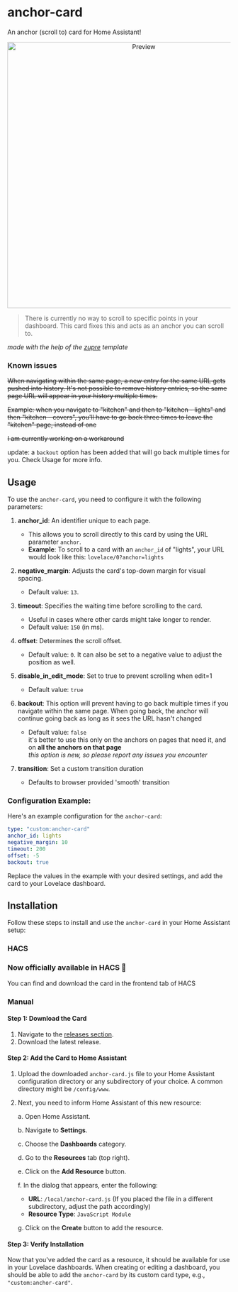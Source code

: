 # anchor-card
An anchor (scroll to) card for Home Assistant!
<p align="center">
  <img src="https://media.giphy.com/media/v1.Y2lkPTc5MGI3NjExaTM1bGhlMWt0aHlhdG4wd3cycGdxY3UzYTlhaG5rbThjMnl2dHRpdCZlcD12MV9pbnRlcm5hbF9naWZfYnlfaWQmY3Q9Zw/kMzSlpnnCpINj6YBMw/giphy.gif" alt="Preview" height="600px">
</p>

> There is currently no way to scroll to specific points in your dashboard. This card fixes this and acts as an anchor you can scroll to.

*made with the help of the [zupre](https://github.com/dangreco/zupre) template*

### Known issues

~~When navigating within the same page, a new entry for the same URL gets pushed into history. It's not possible to remove history entries, so the same page URL will appear in your history multiple times.~~

~~Example: when you navigate to "kitchen" and then to "kitchen - lights" and then "kitchen - covers", you'll have to go back three times to leave the "kitchen" page, instead of one~~

~~I am currently working on a workaround~~

update: a `backout` option has been added that will go back multiple times for you. Check Usage for more info.

## Usage

To use the `anchor-card`, you need to configure it with the following parameters:

1. **anchor_id**: An identifier unique to each page.
   - This allows you to scroll directly to this card by using the URL parameter `anchor`.
   - **Example**: To scroll to a card with an `anchor_id` of "lights", your URL would look like this: `lovelace/0?anchor=lights`

2. **negative_margin**: Adjusts the card's top-down margin for visual spacing.
   - Default value: `13`.

3. **timeout**: Specifies the waiting time before scrolling to the card.
   - Useful in cases where other cards might take longer to render.
   - Default value: `150` (in ms).

4. **offset**: Determines the scroll offset.
   - Default value: `0`. It can also be set to a negative value to adjust the position as well.

5. **disable_in_edit_mode**: Set to true to prevent scrolling when edit=1
   - Default value: `true`

6. **backout**: This option will prevent having to go back multiple times if you navigate within the same page. When going back, the anchor will continue going back as long as it sees the URL hasn't changed
      - Default value: `false` \
        it's better to use this only on the anchors on pages that need it, and on **all the anchors on that page** \
        *this option is new, so please report any issues you encounter*

7. **transition**: Set a custom transition duration
      - Defaults to browser provided 'smooth' transition

### Configuration Example:

Here's an example configuration for the `anchor-card`:

```yaml
type: "custom:anchor-card"
anchor_id: lights
negative_margin: 10
timeout: 200
offset: -5
backout: true
```

Replace the values in the example with your desired settings, and add the card to your Lovelace dashboard.

## Installation

Follow these steps to install and use the `anchor-card` in your Home Assistant setup:

### HACS

### Now officially available in HACS 🎉
You can find and download the card in the frontend tab of HACS

### Manual

#### Step 1: Download the Card

1. Navigate to the [releases section](https://github.com/ShadowAya/anchor-card/releases/latest).
2. Download the latest release.

#### Step 2: Add the Card to Home Assistant

1. Upload the downloaded `anchor-card.js` file to your Home Assistant configuration directory or any subdirectory of your choice. A common directory might be `/config/www`.

2. Next, you need to inform Home Assistant of this new resource:
   
   a. Open Home Assistant.
   
   b. Navigate to **Settings**.
   
   c. Choose the **Dashboards** category.
   
   d. Go to the **Resources** tab (top right).
   
   e. Click on the **Add Resource** button.
   
   f. In the dialog that appears, enter the following:
      - **URL**: `/local/anchor-card.js` (If you placed the file in a different subdirectory, adjust the path accordingly)
      - **Resource Type**: `JavaScript Module`

   g. Click on the **Create** button to add the resource.

#### Step 3: Verify Installation

Now that you've added the card as a resource, it should be available for use in your Lovelace dashboards. When creating or editing a dashboard, you should be able to add the `anchor-card` by its custom card type, e.g., `"custom:anchor-card"`.
